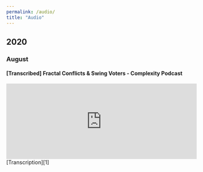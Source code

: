```yaml
---
permalink: /audio/
title: "Audio"
---
```


## 2020
### August
#### [Transcribed] Fractal Conflicts & Swing Voters - Complexity Podcast
<iframe height="200px" width="100%" frameborder="no" scrolling="no" seamless src="https://player.simplecast.com/533697c5-7906-4173-bf33-61aad6d6c372?dark=true"></iframe>
[Transcription][1]


[1]: <https://complexity.simplecast.com/episodes/39/transcript>
